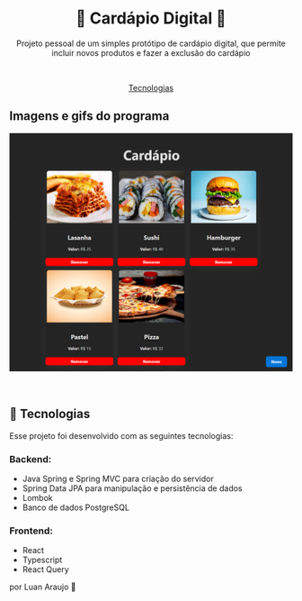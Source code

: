 <h1 align="center"> 🍔 Cardápio Digital 🍔 </h1>

<p align="center"> Projeto pessoal de um simples protótipo de cardápio digital, que permite incluir novos produtos e fazer a exclusão do cardápio</p>
<br/>


<p align="center">
  <a href="#-tecnologias">Tecnologias</a>
</p>

## Imagens e gifs do programa

<p align="center">
  <img alt="Web" src="frontend/src/assets/site.png">
</p>

<br>

## 🚀 Tecnologias

Esse projeto foi desenvolvido com as seguintes tecnologias:

### Backend:
- Java Spring e Spring MVC para criação do servidor
- Spring Data JPA para manipulação e persistência de dados
- Lombok
- Banco de dados PostgreSQL
### Frontend:
- React
- Typescript
- React Query

por Luan Araujo :wave:
